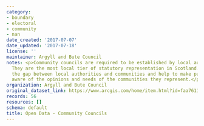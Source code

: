 ```yaml
---
category:
- boundary
- electoral
- community
- nan
date_created: '2017-07-07'
date_updated: '2017-07-18'
license: ''
maintainer: Argyll and Bute Council
notes: <p>Community councils are required to be established by local authorities.
  They are the most local tier of statutory representation in Scotland. They bridge
  the gap between local authorities and communities and help to make public bodies
  aware of the opinions and needs of the communities they represent.</p>
organization: Argyll and Bute Council
original_dataset_link: https://www.arcgis.com/home/item.html?id=faa76111592f4802971cee44a6c54bf6
records: 56
resources: []
schema: default
title: Open Data - Community Councils
---
```

